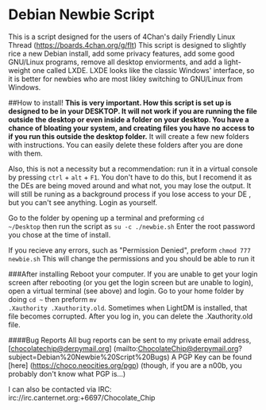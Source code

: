 # Debian Newbie Script
This is a script designed for the users of 4Chan's daily Friendly Linux Thread (https://boards.4chan.org/g/flt)
This script is designed to slightly rice a new Debian install, add some privacy features, add some good GNU/Linux programs, remove all desktop enviorments, and add a light-weight one called LXDE. LXDE looks like the classic Windows' interface, so it is better for newbies who are most likley switching to GNU/Linux from Windows.

##How to install!
**This is very important. How this script is set up is designed to be in your DESKTOP. It will not work if you are running the file outside the desktop or even inside a folder on your desktop. You have a chance of bloating your system, and creating files you have no access to if you run this outside the desktop folder.** It will create a few new folders with instructions. You can easily delete these folders after you are done with them.

Also, this is not a necessity but a recommendation: run it in a virtual console by pressing <code>ctrl</code> + <code>alt</code> + <code>F1</code>. You don't have to do this, but I recomend it as the DEs are being moved around and what not, you may lose the output. It will still be runing as a background process if you lose access to your DE , but you can't see anything. Login as yourself.

Go to the folder by opening up a terminal and preforming 
<code>cd ~/Desktop</code>
then run the script as
<code>su -c ./newbie.sh</code>
Enter the root password you chose at the time of install.

If you recieve any errors, such as "Permission Denied", preform 
<code>chmod 777 newbie.sh</code>
This will change the permissions and you should be able to run it

###After installing
Reboot your computer. If you are unable to get your login screen after rebooting (or you get the login screen but are unable to login), open a virtual terminal (see above) and login. Go to your home folder by doing <code>cd ~</code> then preform <code>mv .Xauthority .Xauthority.old</code>. Sometimes when LightDM is installed, that file becomes corrupted. After you log in, you can delete the .Xauthority.old file.

####Bug Reports
All bug reports can be sent to my private email address, 
[chocolatechip@derpymail.org] (mailto:ChocolateChip@derpymail.org?subject=Debian%20Newbie%20Script%20Bugs)
A PGP Key can be found [here] (https://choco.neocities.org/pgp) (though, if you are a n00b, you probably don't know what PGP is...)

I can also be contacted via IRC: irc://irc.canternet.org:+6697/Chocolate_Chip


